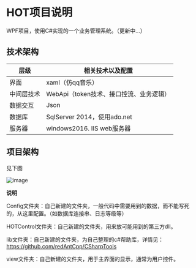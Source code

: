# HOT项目说明
WPF项目，使用C#实现的一个业务管理系统。（更新中...）
## 技术架构
|  层级   | 相关技术以及配置 |
|  ----  | ----  |
|界面|xaml（仿qq音乐）|
|中间层技术|WebApi（token技术、接口控流、业务逻辑）|
|数据交互|Json|
|数据库|SqlServer 2014，使用ado.net|
|服务器|windows2016. IIS web服务器|
## 项目架构
见下图

![image](https://user-images.githubusercontent.com/45525918/142761693-0a8563d7-6a1a-4d65-96ae-55c64b09665d.png)

**说明**

Config文件夹：自己新建的文件夹，一般代码中需要用到的数据，而不能写死的，从这里配置。（如数据库连接串、日志等级等）

HOTControl文件夹：自己新建的文件夹，用来放可能用到的第三方dll。

lib文件夹：自己新建的文件夹，为自己整理的c#帮助库，详情见：https://github.com/redAntCpp/CSharpTools

view文件夹：自己新建的文件夹，用于主界面的显示，通常为用户控件。
